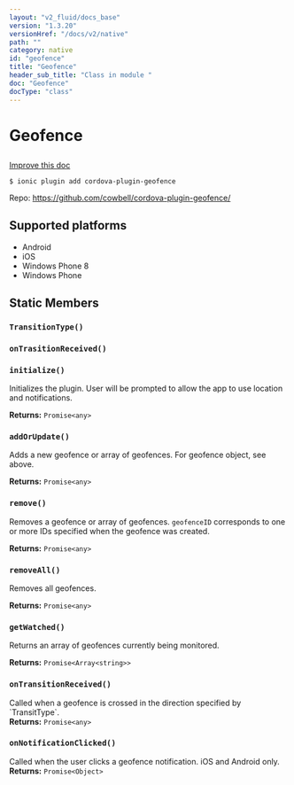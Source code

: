 ```yaml
---
layout: "v2_fluid/docs_base"
version: "1.3.20"
versionHref: "/docs/v2/native"
path: ""
category: native
id: "geofence"
title: "Geofence"
header_sub_title: "Class in module "
doc: "Geofence"
docType: "class"
---
```









<h1 class="api-title">

  
  Geofence
  

  

  

</h1>

<a class="improve-v2-docs" href="http://github.com/driftyco/ionic-native/edit/master/src/plugins/geofence.ts#L73">
  Improve this doc
</a>





<!-- decorators -->


<pre><code>$ ionic plugin add cordova-plugin-geofence</code></pre>
<p>Repo:
  <a href="https://github.com/cowbell/cordova-plugin-geofence/">
    https://github.com/cowbell/cordova-plugin-geofence/
  </a>
</p>

<!-- description -->



<!-- @platforms tag -->
<h2>Supported platforms</h2>

<ul>
  <li>Android</li>
  
  <li>iOS</li>
  
  <li>Windows Phone 8</li>
  
  <li>Windows Phone</li>
  </ul>

<!-- @platforms tag end -->


<!-- @usage tag -->


<!-- @property tags -->
<h2>Static Members</h2>
<div id="TransitionType"></div>
<h3><code>TransitionType()</code>
  
</h3>









<div id="onTrasitionReceived"></div>
<h3><code>onTrasitionReceived()</code>
  
</h3>









<div id="initialize"></div>
<h3><code>initialize()</code>
  
</h3>

Initializes the plugin. User will be prompted to allow the app to use location and notifications.







<div class="return-value" markdown="1">
  <i class="icon ion-arrow-return-left"></i>
  <b>Returns:</b> 
<code>Promise&lt;any&gt;</code> 
</div>



<div id="addOrUpdate"></div>
<h3><code>addOrUpdate()</code>
  
</h3>

Adds a new geofence or array of geofences. For geofence object, see above.







<div class="return-value" markdown="1">
  <i class="icon ion-arrow-return-left"></i>
  <b>Returns:</b> 
<code>Promise&lt;any&gt;</code> 
</div>



<div id="remove"></div>
<h3><code>remove()</code>
  
</h3>

Removes a geofence or array of geofences. `geofenceID` corresponds to one or more IDs specified when the
geofence was created.







<div class="return-value" markdown="1">
  <i class="icon ion-arrow-return-left"></i>
  <b>Returns:</b> 
<code>Promise&lt;any&gt;</code> 
</div>



<div id="removeAll"></div>
<h3><code>removeAll()</code>
  
</h3>

Removes all geofences.







<div class="return-value" markdown="1">
  <i class="icon ion-arrow-return-left"></i>
  <b>Returns:</b> 
<code>Promise&lt;any&gt;</code> 
</div>



<div id="getWatched"></div>
<h3><code>getWatched()</code>
  
</h3>

Returns an array of geofences currently being monitored.







<div class="return-value" markdown="1">
  <i class="icon ion-arrow-return-left"></i>
  <b>Returns:</b> 
<code>Promise&lt;Array&lt;string&gt;&gt;</code> 
</div>



<div id="onTransitionReceived"></div>
<h3><code>onTransitionReceived()</code>
  
</h3>Called when a geofence is crossed in the direction specified by `TransitType`.







<div class="return-value" markdown="1">
  <i class="icon ion-arrow-return-left"></i>
  <b>Returns:</b> 
<code>Promise&lt;any&gt;</code> 
</div>



<div id="onNotificationClicked"></div>
<h3><code>onNotificationClicked()</code>
  
</h3>Called when the user clicks a geofence notification. iOS and Android only.   







<div class="return-value" markdown="1">
  <i class="icon ion-arrow-return-left"></i>
  <b>Returns:</b> 
<code>Promise&lt;Object&gt;</code> 
</div>




<!-- methods on the class -->

<!-- related link --><!-- end content block -->


<!-- end body block -->

